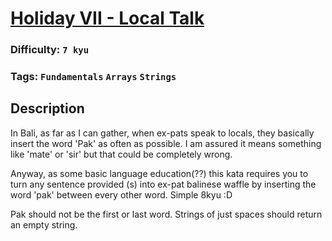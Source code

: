 # [Holiday VII - Local Talk](https://www.codewars.com/kata/57e92812750fcc051800004d)

### Difficulty: `7 kyu`

### Tags: `Fundamentals` `Arrays` `Strings`

## Description

In Bali, as far as I can gather, when ex-pats speak to locals, they basically insert the word 'Pak' as often as possible. I am assured it means something like 'mate' or 'sir' but that could be completely wrong.

Anyway, as some basic language education(??) this kata requires you to turn any sentence provided (s) into ex-pat balinese waffle by inserting the word 'pak' between every other word. Simple 8kyu :D

Pak should not be the first or last word. Strings of just spaces should return an empty string.

